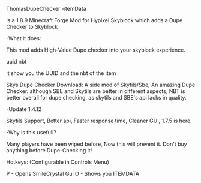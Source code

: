ThomasDupeChecker
-itemData

is a 1.8.9 Minecraft Forge Mod for Hypixel Skyblock which adds a Dupe Checker to Skyblock

-What it does:

This mod adds High-Value Dupe checker into your skyblock experience.

uuid nbt

it show you the UUID and the nbt of the item

Skys Dupe Checker Download: A side mod of Skytils/Sbe, An amazing Dupe Checker. although SBE and Skytils are better in different aspects, NBT is better overall for dupe checking, as skytils and SBE's api lacks in quality.

-Update 1.4.12

Skytils Support, Better api, Faster response time, Cleaner GUI, 1.7.5 is here.

-Why is this usefull?

Many players have been wiped before, Now this will prevent it. Don't buy anything before Dupe-Checking it!

Hotkeys: (Configurable in Controls Menu)

P - Opens SmileCrystal Gui O - Shows you ITEMDATA
